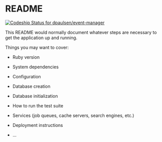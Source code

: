 # README

[![Codeship Status for dpaulsen/event-manager](https://app.codeship.com/projects/5975d10e-460a-4d9a-b2da-89f984e1b3f1/status?branch=master)](https://app.codeship.com/projects/416603)

This README would normally document whatever steps are necessary to get the
application up and running.

Things you may want to cover:

* Ruby version

* System dependencies

* Configuration

* Database creation

* Database initialization

* How to run the test suite

* Services (job queues, cache servers, search engines, etc.)

* Deployment instructions

* ...
